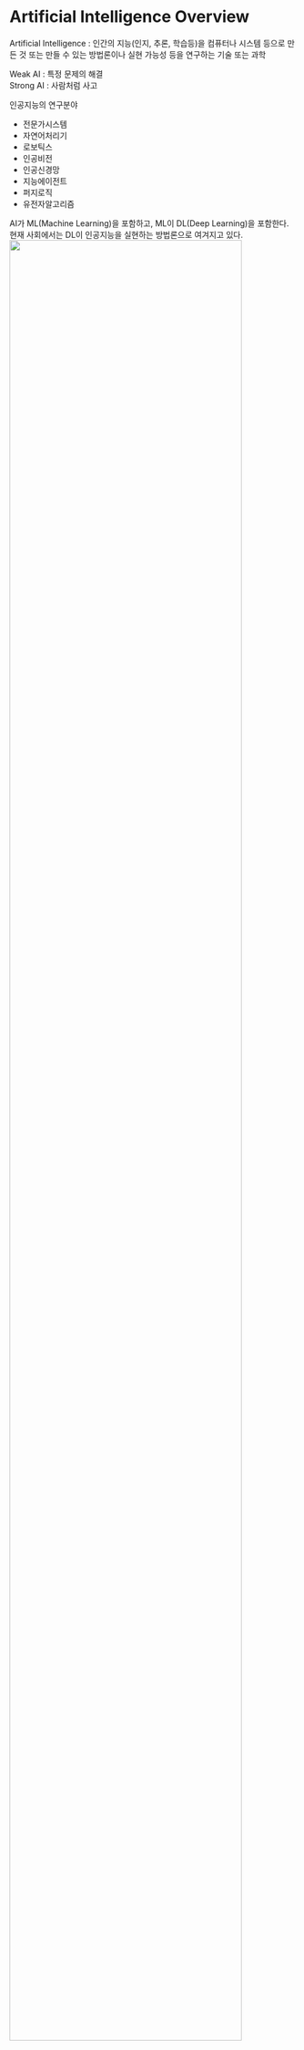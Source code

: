 # Artificial Intelligence Overview
Artificial Intelligence : 인간의 지능(인지, 추론, 학습등)을 컴퓨터나 시스템 등으로 만든 것 또는 만들 수 있는 방법론이나 실현 가능성 등을 연구하는 기술 또는 과학

Weak AI : 특정 문제의 해결   
Strong AI : 사람처럼 사고   

인공지능의 연구분야 
* 전문가시스템
* 자연어처리기
* 로보틱스
* 인공비전
* 인공신경망
* 지능에이전트
* 퍼지로직
* 유전자알고리즘

AI가 ML(Machine Learning)을 포함하고, ML이 DL(Deep Learning)을 포함한다. 현재 사회에서는 DL이 인공지능을 실현하는 방법론으로 여겨지고 있다.   
<img src="https://user-images.githubusercontent.com/18206655/89280606-d2910280-d683-11ea-8d40-d39eccb1dc98.jpg" width=90%></img>

### 일반 프로그래밍 vs. 머신러닝
General Programming은 input으로 data, program을 입력하고 그것에 대한 output을 출력하지만, ML에서는 input으로 data, output을 입력하고 그것에 대한output으로 program(model)을 출력한다.   
기존의 코딩 방법이 조건을 라인바이라인으로 긴 코드로 써내려 갔다면(if-else 지옥!) 머신러닝의 코딩 방법은 조건을 학습 모델의 여러 가중치로 변환하는 일이다.

### 머신러닝의 3대 원리
* Occam's Razor   
  같은 현상을 설명하는 두가지 모형이 있다면, 단순한 모형을 선택("All things being equal, the simplest solution tends to be the best one.")
* Sampling Bias   
  모집단을 대표성의 원리에 따라 표본을 추출하지 못할 때 기계학습 알고리즘도 편향된 표본을 학습하여 결과를 왜곡시킴
* Data Snooping Bias   
  데이터를 본 후 기계학습 알고리즘을 결정하는 것으로 기계학습 알고리즘은 데이터를 보기 전에 선정해야 함.   

### 머신러닝 분류   
* Supervised Learning : Regression, Classification
* Unsupervised Learning : Clustering(Ex. K-means...)
* Reinforcement Learning : Algorithm learns to react to an environment.

### 머신러닝 모델 개발 단계   
이론적인 과정:   
1. 데이터 수집과정
2. 데이터 가공과정
3. 데이터 학습 방법 선택
4. 매개변수 조정
5. 머신러닝 모델 학습
6. 머신러닝 모델 개발   
3~5 과정이 데이터 학습 과정이다. 머신러닝 모델을 개발하고 학습하는 시간보다 데이터를 전처리하는데 훨씬 더 많은 시간이 소요된다.   

실제 개발할 때 과정:   
1. 데이터 전처리: Pandas를 사용해서 데이터를 가공하고(데이터에 문자열이 있으면 안된다. 오로지 숫자만!), 가공된 데이터를 Numpy를 사용해서 Numpy 배열로 만든다.(train data 80%, test data 20%), 단위 dataFrame(df)
2. 모델설계: DNN, CNN(Image), RNN(Sequence), 몇층?, 뉴런의 수?
3. 모델훈련: model.fit(훈련 데이터 x, 훈련 데이터 y, ...) -> 훈련 정확도
4. 모델평가: model.evaluate(테스트 데이터 x, 테스트 데이터 y) -> 테스트 정확도
5. 모델예측: model.predict(새로운 데이터 x)   
* 알고리즘보다 중요한게 데이터 전처리이다

### 머신러닝 모델 활용 단계   
실제 데이터와 개발된 머신러닝 모델을 실행해서 분류/결과값 도출 or 예측결과를 도출한다.

#### The curse of dimensionality   
입력변수의 차원이 증가할수록, 공간의 부피가 기하급수적으로 증가하고 데이터는 공간에 희소해져 데이터의 분포 분석이나 모델 추정에 필요한 샘플 데이터 개수가 기하급수적으로 증가.
<img src="https://user-images.githubusercontent.com/18206655/89172882-5385c680-d5be-11ea-87df-eb9b3419a1e6.jpg" width=90%></img>

#### Overfitting and Underfitting   
* Overfitting : 정확한 결과를 얻기 위해 학습데이터의 잡음까지 학습하여 훈련데이터에 최적화되어 있지만 일반화하지 못한 모델.   
Overfitting 하지 못하도록 Dropout(0.5) 함수를 사용한다. 랜덤하게 50% 뉴런을 종료시킨다.
* Underfitting : 학습데이터가 부족하거나 학습이 제대로 이루어지지 않아 훈련집합의 모델이 너무 간단하게 하여 정확도가 낮은 모델   

### Model Test(Training, Validation, Test)
1. 데이터분할: 전체 데이터를 학습데이터, 검증데이터, 테스트 데이터로 나눔   
2. 모델학습: 학습데이터를 사용하여 각 모델을 학습함.   
3. 모델선택: 검증데이터를 사용하여 각 모델의 성능을 비교하고 모형 선택   
4. 최종 성능 지표 도출: 테스트 데이터를 사용하여 검증 데이터로 도출한 최종 모델의 성능 지표를 계산   
5. Training Data: 모형 f를 추정   
6. Validation Data: Overfitting, Underfitting check(f의 적합성 검증)   
7. Test Data: 실제 현장에서 사용하는 데이터, 최종 성능평가 hyperparameter 선택   

#### K-Fold Cross Validation   
데이터가 적은 경우 활용하여 방법으로 데이터를 K개로 나눈 뒤, 그 중 하나를 검증집합, 나머지를 학습집합으로 분류. 이 과정을 K번 반복하고 K개의 성능 지표를 평균하여 모델 적합성을 평가   

#### LOOCV(Leave-One-Out Cross Validation)   
100개 이하의 아주 작은 데이터인 경우 데이터 수만큼의 모델을 만드는데 각 모델은 하나의 샘플만 제외하고 모델을 만들고 제외한 샘플로 성능 계산, 도출된 n개의 성능 지표의 평균을 최종 성능 지표를 도출하는 방법.(의료정보 분석등..)   
![loocv](https://user-images.githubusercontent.com/18206655/89173785-c0e62700-d5bf-11ea-94bd-6ef53211de6f.jpg)   

### Neural Network   
뇌의 학습 방법을 수학적으로 모델링하는 기계학습 알고리즘으로써, 시냅스의 결합으로 네트워크를 형성한 신경세포가 학습을 통해 시냅스의 세기를 변화시켜 문제를 해결하는 모델.   
아래 그림은 Neural Network에서 하나의 component를 보여주고 있다.   
<img src="https://user-images.githubusercontent.com/18206655/89284486-d1fb6a80-d689-11ea-8b1e-b7160086a951.jpg" width=70%></img>      

### Deep Learning   
입력과 출력 사이에 있는 인공 뉴런들을 여러 개로 층층이 쌓고 연결한 인공신경망 기법을 다루는 연구   
<img src="https://user-images.githubusercontent.com/18206655/89174065-3651f780-d5c0-11ea-86ea-019e0bc9cfc0.jpg" width=70%></img>   
hidden layer의 개수를 dense라고 한다. dense의 개수는 2^n개로 설정한다.   
머신러닝 결과는 아래와 같이 3가지 분류로 나타난다.   
1. 값 회귀(regression) -> output을 그냥 받는다.      
2. 이진분류(true or false) -> output에 sigmoid을 적용한다.   
3. 다중분류(Ex. 개, 고양이, 호랑이, 사자등을 구분하는 방법등) -> output에 softmax을 적용한다.   
그렇다면 우리가 자주듣는 자율 주행 자동차는 output으로 어떠한 값이 나올까? 자율 주행 자동차는 2가지 output만 필요하다. accelator와 break를 이용한 속도 제어와 direction에 대한 output만이 필요하다.(생각외로 output은 간단한다?!)    

### ML(Machine Learning) vs. DL(Deep Learning)     
* ML: Input -> Feature extraction(executed by human) ->  Classification -> Output
* DL: Input -> Feature extraction + Classification -> Output   
ML은 hidden layer의 층수가 1층이고, DL은 hidden layer의 층수가 n층으로 설정한다.   
ImageNet에서 AlexNet이 나오기 전에 비전 알고리즘은 ML을 사용했다. 하지만 AlexNet부터 DL이 사용되었다.

#### Backpropagation   
Supervised Learning 기반에서 신경망을 학습시키는 방법으로 최적화의 계산 방향이 출력층에서 시작하여 앞으로 진행하는 방법.   
<img src="https://user-images.githubusercontent.com/18206655/89175110-0a377600-d5c2-11ea-80b7-f0a7bd4850cb.jpg" width=70%></img>   
[Reference link]: https://sebastianraschka.com/faq/docs/visual-backpropagation.html   

#### Gradient descent      
머신러닝을 식 하나로 표현하자만 y=wx라고 간단하게 표현할 수 있다. w는 weight(가중치)이고, x의 입력 값은 행렬이다. 그러므로 y값을 x로 나눌 수 없다. 식을 변형해서 0=wx-y와 같은 형태를 사용해서 비용함수가 0이 되는 값을 구한다. 비용을 0으로 만들어 주는게 gradient descent이다. gradient descent는 MSE(Mean Square Error)를 사용해서 비용함수가 0이 되도록 predictive 선형그래프를 real 선형그래프로 이동시키는 과정을 학습이라고 할 수 있다. 엄밀히 gradient descent를 다시 정의하자만 오차의 최소값 위치를 찾기 위해 Cost Function의 gradient 반대 방향으로 정의한 step size를 가지고 조금씩 움직여 가면서 최적의 parameter(weight)를 찾는 최적화 알고리즘이라고 할 수 있다.     
<img src="https://user-images.githubusercontent.com/18206655/89286574-6e733c00-d68d-11ea-9839-c5b4eac93b65.jpg" width=70%></img>   

### Machine Learning의 문제점   
1. Underfitting
2. Slow
3. Overfitting   

Neural Network의 학습방법은 위에서 설명한 Backpropagation을 사용한다. 예를 들어, 아파트를 구매하기 위해서 아파트의 실 거래 값을 알아보았다. 알아본 결과 아파트의 값이 5억인데 인공지능을 연구하는 학자는 호기심에 본인이 설계한 Neural Network에 아파트의 가격을 예측하기 위해서 학습을 시켜봤다. 그런데 큰일나게도 Neural Network는 아파트의 가격을 3억이라고 예측했다. 그러므로 이 문제를 해결하기 위해 인공지능 학자는 Backpropagation을 사용해서 현재 내가 틀린정도를 미분(기울기)해서 뒤로 전달했다. 그런데 backpropagation을 하다보니까 vanishing gradient 현상이 발생하게 된다. vanishing gradient는 레이어가 깊을 수록 업데이트가 사라져가고 그래서 fitting이 잘 안되는 것을 나타낸다(Underfitting). 그렇다면 왜 이런 문제가 발생한 것인가? 학자는 고민해 보았다. 원인을 찾아보니 activation 함수로 sigmoid를 사용하고 있었는데 sigmoid가 -0.5 < x < 0.5에서는 미분이 가능한데 x <= -0.5 와 x >= 0.5 범위에서 미분하면 기울기가 0이 된다. 이 값을 backpropagation하면 중간 node가 0하고 곱해져서 노드가 꺼지게 된다. 결국 backprogation을 할수록 정보가 사라지게 된다!!. 그래서 인공지능 학자들은 이 문제를 해결하기 위해 ReLU(Rectified Linear Units)를 개발하게 되었다. ReLU는 양의 구간에서 전부 미분값(1)이 있다.       
<img src="https://user-images.githubusercontent.com/18206655/89286188-b9408400-d68c-11ea-94fa-8765c655e064.jpg" width=80%></img>   
Figure Sigmoid.     

<img src="https://user-images.githubusercontent.com/18206655/89286209-c1002880-d68c-11ea-9911-7c2d00f6144d.jpg" width=70%></img>   
Figure ReLu.   

GD(Gradient Descent)는 현재 가진 weight setting 자리에서 내가 가진 데이터를 다 넣어서 전체 error를 계산한다. 계산된 값을 미분하면 error을 줄이는 방향을 알 수 있다.(내자리의 기울기x반대방향) 하지만 실세계에서 트레이닝 데이터는 몇억건을 넘어간다. 그러면 1 step 이동하기 위해서 매번 몇억건을 넣는 것은 너무나도 비효율적이다. 그래서 GD에서 개선된 optimizer인 SGD(Stochastic Gradient Decent)가 나왔다. GD가 전부다 읽고 나서 최적의 1 step을 가는 것에 비해, SGD는 mini-batch마다 일단 1 step을 간다.     
<img src="https://user-images.githubusercontent.com/18206655/89286979-14bf4180-d68e-11ea-94f1-c43eb8748299.jpg" width="60%" height="60%"></img>   
현재 가장 많이 사용하는 optimizer는 Adam으로 90% 정도의 정확도를 가진다. 나머지 10% case에서는 다른 optimizer를 사용해봐야 한다. 즉, 잘 모르겠으면 Adam을 사용하자!   

### CNN vs. RNN or LSTM   
이미지, 영상등 snapshot 데이터는 CNN을 사용하고 음성, 언어, 주식가격처럼 sequence가 있는 데이터는 RNN or LSTM을 사용한다. CNN은 convolution이라는 특정 패턴이 있는지 박스로 훑으며 마킹하는 과정을 통해서 여러가지 패턴에 대해서 확인한다. Convolution 결과값으로 숫자가 나오는데 그 값을 activation function인 ReLU에 넣어 나온 결과 값으로 이미지 지도를 새로 그린다. 아래 링크는 CNN에 대한 매우 상세한 설명을 담은 글이다.   
[CNN Reference Link]: https://cezannec.github.io/Convolutional_Neural_Networks/   
RNN은 내부적으로 sigmoid를 사용하고 있어서 backpropagation중에 vanishing gradient가 발생한다. 그래서 RNN은 학문적으로만 사용하고, 실제 산업계에서는 LSTM을 사용한다. LSTM은 RNN처럼 backpropagation할 때 데이터가 사라지지 않도록 메모리에 데이터를 저장한다.   













